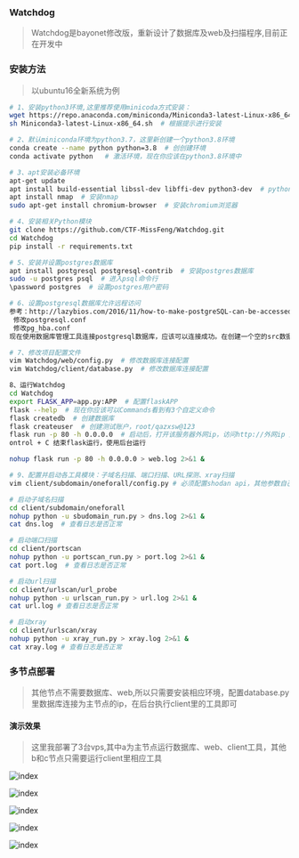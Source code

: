 ### Watchdog
> Watchdog是bayonet修改版，重新设计了数据库及web及扫描程序,目前正在开发中

### 安装方法
> 以ubuntu16全新系统为例

```bash
# 1、安装python3环境,这里推荐使用minicoda方式安装：
wget https://repo.anaconda.com/miniconda/Miniconda3-latest-Linux-x86_64.sh
sh Miniconda3-latest-Linux-x86_64.sh  # 根据提示进行安装

# 2、默认miniconda环境为python3.7，这里新创建一个python3.8环境
conda create --name python python=3.8  # 创创建环境
conda activate python   # 激活环境，现在你应该在python3.8环境中

# 3、apt安装必备环境
apt-get update
apt install build-essential libssl-dev libffi-dev python3-dev  # python相关环境
apt install nmap  # 安装nmap
sudo apt-get install chromium-browser  # 安装chromium浏览器

# 4、安装相关Python模块
git clone https://github.com/CTF-MissFeng/Watchdog.git
cd Watchdog
pip install -r requirements.txt

# 5、安装并设置postgres数据库
apt install postgresql postgresql-contrib  # 安装postgres数据库
sudo -u postgres psql  # 进入psql命令行
\password postgres  # 设置postgres用户密码

# 6、设置postgresql数据库允许远程访问
参考：http://lazybios.com/2016/11/how-to-make-postgreSQL-can-be-accessed-from-remote-client/
 修改postgresql.conf
 修改pg_hba.conf
现在使用数据库管理工具连接postgresql数据库，应该可以连接成功。在创建一个空的src数据库

# 7、修改项目配置文件
vim Watchdog/web/config.py  # 修改数据库连接配置
vim Watchdog/client/database.py  # 修改数据库连接配置

8、运行Watchdog
cd Watchdog
export FLASK_APP=app.py:APP  # 配置flaskAPP
flask --help  # 现在你应该可以Commands看到有3个自定义命令
flask createdb  # 创建数据库
flask createuser  # 创建测试账户，root/qazxsw@123
flask run -p 80 -h 0.0.0.0  # 启动后，打开该服务器外网ip，访问http://外网ip 是否可以成功访问并登录web环境
ontrol + C 结束flask运行，使用后台运行

nohup flask run -p 80 -h 0.0.0.0 > web.log 2>&1 &

# 9、配置并启动各工具模块：子域名扫描、端口扫描、URL探测、xray扫描
vim client/subdomain/oneforall/config.py # 必须配置shodan api，其他参数自己选填

# 启动子域名扫描
cd client/subdomain/oneforall
nohup python -u sbudomain_run.py > dns.log 2>&1 &
cat dns.log  # 查看日志是否正常

# 启动端口扫描
cd client/portscan
nohup python -u portscan_run.py > port.log 2>&1 &  
cat port.log  # 查看日志是否正常

# 启动url扫描
cd client/urlscan/url_probe  
nohup python -u urlscan_run.py > url.log 2>&1 & 
cat url.log # 查看日志是否正常

# 启动xray
cd client/urlscan/xray
nohup python -u xray_run.py > xray.log 2>&1 &
cat xray.log # 查看日志是否正常
```

### 多节点部署
> 其他节点不需要数据库、web,所以只需要安装相应环境，配置database.py里数据库连接为主节点的ip，在后台执行client里的工具即可

#### 演示效果
> 这里我部署了3台vps,其中a为主节点运行数据库、web、client工具，其他b和c节点只需要运行client里相应工具

![index](https://github.com/CTF-MissFeng/Watchdog/blob/master/images/1.png)

![index](https://github.com/CTF-MissFeng/Watchdog/blob/master/images/2.png)

![index](https://github.com/CTF-MissFeng/Watchdog/blob/master/images/3.png)

![index](https://github.com/CTF-MissFeng/Watchdog/blob/master/images/4.png)

![index](https://github.com/CTF-MissFeng/Watchdog/blob/master/images/5.png)